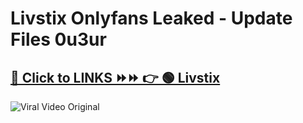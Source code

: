 
 # Livstix Onlyfans Leaked - Update Files 0u3ur

## <h2><a href="https://clipsfans.com/Livstix&ref=git">🔗 Click to LINKS ⏩⏩ 👉 🟢 Livstix </a></h2>

<a href="https://clipsfans.com/Livstix&ref=git" rel="nofollow" data-target="animated-image.originalLink"><img src="https://i.ibb.co.com/xMMVF88/686577567.gif" alt="Viral Video Original" style="max-width: 100%; display: inline-block;" data-target="animated-image.originalImage"></a>

